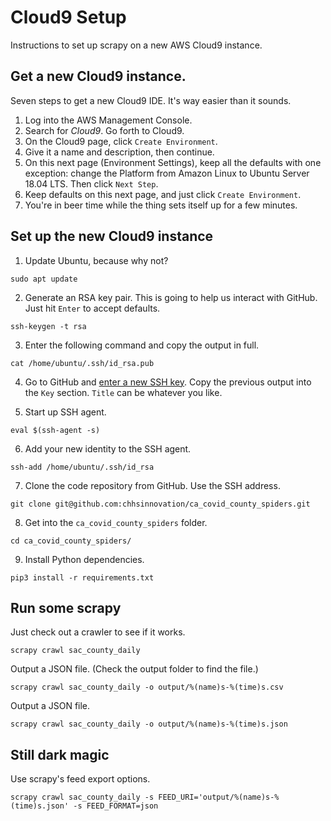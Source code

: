 # Cloud9 Setup

Instructions to set up scrapy on a new AWS Cloud9 instance.

## Get a new Cloud9 instance.

Seven steps to get a new Cloud9 IDE. It's way easier than it sounds.

1. Log into the AWS Management Console.
2. Search for *Cloud9*. Go forth to Cloud9.
3. On the Cloud9 page, click `Create Environment`.
4. Give it a name and description, then continue.
5. On this next page (Environment Settings), keep all the defaults with one exception: change the Platform from Amazon Linux to Ubuntu Server 18.04 LTS. Then click `Next Step`.
6. Keep defaults on this next page, and just click `Create Environment`.
7. You're in beer time while the thing sets itself up for a few minutes.

## Set up the new Cloud9 instance

1. Update Ubuntu, because why not?

`sudo apt update`

2. Generate an RSA key pair. This is going to help us interact with GitHub. Just hit `Enter` to accept defaults.

`ssh-keygen -t rsa`

3. Enter the following command and copy the output in full.

`cat /home/ubuntu/.ssh/id_rsa.pub`

4. Go to GitHub and [enter a new SSH key](https://github.com/settings/keys). Copy the previous output into the `Key` section. `Title` can be whatever you like.

5. Start up SSH agent.

`eval $(ssh-agent -s)`

6. Add your new identity to the SSH agent.

`ssh-add /home/ubuntu/.ssh/id_rsa`

7. Clone the code repository from GitHub. Use the SSH address.

`git clone git@github.com:chhsinnovation/ca_covid_county_spiders.git`

8. Get into the `ca_covid_county_spiders` folder.

`cd ca_covid_county_spiders/`

9. Install Python dependencies.

`pip3 install -r requirements.txt`

## Run some scrapy

Just check out a crawler to see if it works.

`scrapy crawl sac_county_daily`

Output a JSON file. (Check the output folder to find the file.)

`scrapy crawl sac_county_daily -o output/%(name)s-%(time)s.csv`

Output a JSON file.

`scrapy crawl sac_county_daily -o output/%(name)s-%(time)s.json`

## Still dark magic

Use scrapy's feed export options.

`scrapy crawl sac_county_daily -s FEED_URI='output/%(name)s-%(time)s.json' -s FEED_FORMAT=json`